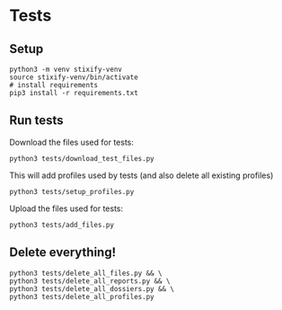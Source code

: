# Tests

## Setup

```shell
python3 -m venv stixify-venv
source stixify-venv/bin/activate
# install requirements
pip3 install -r requirements.txt
````

## Run tests

Download the files used for tests:

```shell
python3 tests/download_test_files.py
```

This will add profiles used by tests (and also delete all existing profiles)

```shell
python3 tests/setup_profiles.py
```

Upload the files used for tests:

```shell
python3 tests/add_files.py
```


## Delete everything!

```shell
python3 tests/delete_all_files.py && \
python3 tests/delete_all_reports.py && \
python3 tests/delete_all_dossiers.py && \
python3 tests/delete_all_profiles.py
```

```shell

```